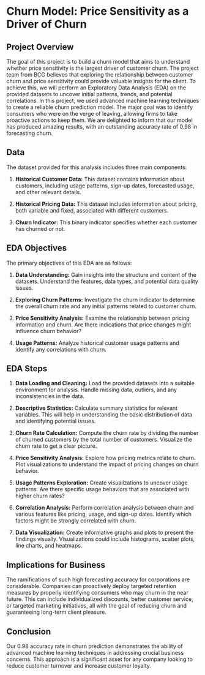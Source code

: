 # Churn Model: Price Sensitivity as a Driver of Churn

## Project Overview

The goal of this project is to build a churn model that aims to understand whether price sensitivity is the largest driver of customer churn. The project team from BCG believes that exploring the relationship between customer churn and price sensitivity could provide valuable insights for the client. To achieve this, we will perform an Exploratory Data Analysis (EDA) on the provided datasets to uncover initial patterns, trends, and potential correlations.
In this project, we used advanced machine learning techniques to create a reliable churn prediction model. The major goal was to identify consumers who were on the verge of leaving, allowing firms to take proactive actions to keep them. We are delighted to inform that our model has produced amazing results, with an outstanding accuracy rate of 0.98 in forecasting churn.



## Data

The dataset provided for this analysis includes three main components:

1. **Historical Customer Data:** This dataset contains information about customers, including usage patterns, sign-up dates, forecasted usage, and other relevant details.

2. **Historical Pricing Data:** This dataset includes information about pricing, both variable and fixed, associated with different customers.

3. **Churn Indicator:** This binary indicator specifies whether each customer has churned or not.

## EDA Objectives

The primary objectives of this EDA are as follows:

1. **Data Understanding:** Gain insights into the structure and content of the datasets. Understand the features, data types, and potential data quality issues.

2. **Exploring Churn Patterns:** Investigate the churn indicator to determine the overall churn rate and any initial patterns related to customer churn.

3. **Price Sensitivity Analysis:** Examine the relationship between pricing information and churn. Are there indications that price changes might influence churn behavior?

4. **Usage Patterns:** Analyze historical customer usage patterns and identify any correlations with churn.

## EDA Steps

1. **Data Loading and Cleaning:** Load the provided datasets into a suitable environment for analysis. Handle missing data, outliers, and any inconsistencies in the data.

2. **Descriptive Statistics:** Calculate summary statistics for relevant variables. This will help in understanding the basic distribution of data and identifying potential issues.

3. **Churn Rate Calculation:** Compute the churn rate by dividing the number of churned customers by the total number of customers. Visualize the churn rate to get a clear picture.

4. **Price Sensitivity Analysis:** Explore how pricing metrics relate to churn. Plot visualizations to understand the impact of pricing changes on churn behavior.

5. **Usage Patterns Exploration:** Create visualizations to uncover usage patterns. Are there specific usage behaviors that are associated with higher churn rates?

6. **Correlation Analysis:** Perform correlation analysis between churn and various features like pricing, usage, and sign-up dates. Identify which factors might be strongly correlated with churn.

7. **Data Visualization:** Create informative graphs and plots to present the findings visually. Visualizations could include histograms, scatter plots, line charts, and heatmaps.

## Implications for Business

The ramifications of such high forecasting accuracy for corporations are considerable. Companies can proactively deploy targeted retention measures by properly identifying consumers who may churn in the near future. This can include individualized discounts, better customer service, or targeted marketing initiatives, all with the goal of reducing churn and guaranteeing long-term client pleasure.
## Conclusion

Our 0.98 accuracy rate in churn prediction demonstrates the ability of advanced machine learning techniques in addressing crucial business concerns. This approach is a significant asset for any company looking to reduce customer turnover and increase customer loyalty.
